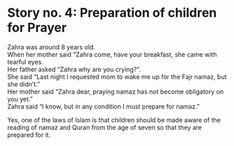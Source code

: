 Story no. 4: Preparation of children for Prayer
===============================================

Zahra was around 8 years old.  
 When her mother said “Zahra come, have your breakfast, she came with
tearful eyes.  
 Her father asked “Zahra why are you crying?”.  
 She said “Last night I requested mom to wake me up for the Fajr namaz,
but she didn’t.”  
 Her mother said “Zahra dear, praying namaz has not become obligatory on
you yet.”  
 Zahra said “I know, but in any condition I must prepare for namaz.”

Yes, one of the laws of Islam is that children should be made aware of
the reading of namaz and Quran from the age of seven so that they are
prepared for it.


